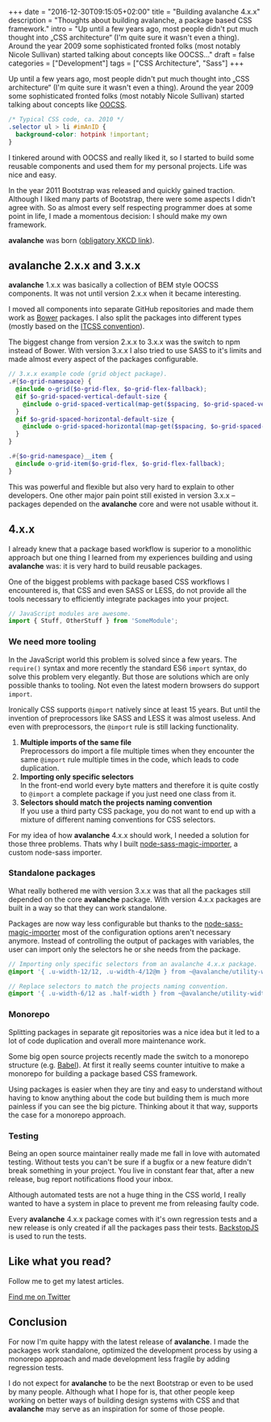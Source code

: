 +++
date = "2016-12-30T09:15:05+02:00"
title = "Building avalanche 4.x.x"
description = "Thoughts about building avalanche, a package based CSS framework."
intro = "Up until a few years ago, most people didn't put much thought into „CSS architecture“ (I'm quite sure it wasn't even a thing). Around the year 2009 some sophisticated fronted folks (most notably Nicole Sullivan) started talking about concepts like OOCSS..."
draft = false
categories = ["Development"]
tags = ["CSS Architecture", "Sass"]
+++

Up until a few years ago, most people didn't put much thought into „CSS architecture“ (I'm quite sure it wasn't even a thing). Around the year 2009 some sophisticated fronted folks (most notably Nicole Sullivan) started talking about concepts like [OOCSS](http://de.slideshare.net/stubbornella/object-oriented-css).

```css
/* Typical CSS code, ca. 2010 */
.selector ul > li #imAnID {
  background-color: hotpink !important;
}
```

I tinkered around with OOCSS and really liked it, so I started to build some reusable components and used them for my personal projects. Life was nice and easy.

In the year 2011 Bootstrap was released and quickly gained traction. Although I liked many parts of Bootstrap, there were some aspects I didn't agree with. So as almost every self respecting programmer does at some point in life, I made a momentous decision: I should make my own framework.

**avalanche** was born ([obligatory XKCD link](https://xkcd.com/927/)).

## avalanche 2.x.x and 3.x.x

**avalanche** 1.x.x was basically a collection of BEM style OOCSS components. It was not until version 2.x.x when it became interesting.

I moved all components into separate GitHub repositories and made them work as [Bower](https://bower.io/) packages. I also split the packages into different types (mostly based on the [ITCSS convention](http://csswizardry.net/talks/2014/11/itcss-dafed.pdf)).

The biggest change from version 2.x.x to 3.x.x was the switch to npm instead of Bower. With version 3.x.x I also tried to use SASS to it's limits and made almost every aspect of the packages configurable.

```scss
// 3.x.x example code (grid object package).
.#{$o-grid-namespace} {
  @include o-grid($o-grid-flex, $o-grid-flex-fallback);
  @if $o-grid-spaced-vertical-default-size {
    @include o-grid-spaced-vertical(map-get($spacing, $o-grid-spaced-vertical-default-size), '.#{$o-grid-namespace}__item');
  }
  @if $o-grid-spaced-horizontal-default-size {
    @include o-grid-spaced-horizontal(map-get($spacing, $o-grid-spaced-horizontal-default-size), '.#{$o-grid-namespace}__item');
  }
}

.#{$o-grid-namespace}__item {
  @include o-grid-item($o-grid-flex, $o-grid-flex-fallback);
}
```

This was powerful and flexible but also very hard to explain to other developers. One other major pain point still existed in version 3.x.x – packages depended on the **avalanche** core and were not usable without it.

## 4.x.x

I already knew that a package based workflow is superior to a monolithic approach but one thing I learned from my experiences building and using **avalanche** was: it is very hard to build reusable packages.

One of the biggest problems with package based CSS workflows I encountered is, that CSS and even SASS or LESS, do not provide all the tools necessary to efficiently integrate packages into your project.

```js
// JavaScript modules are awesome.
import { Stuff, OtherStuff } from 'SomeModule';
```

### We need more tooling

In the JavaScript world this problem is solved since a few years. The `require()` syntax and more recently the standard ES6 `import` syntax, do solve this problem very elegantly. But those are solutions which are only possible thanks to tooling. Not even the latest modern browsers do support `import`.

Ironically CSS supports `@import` natively since at least 15 years. But until the invention of preprocessors like SASS and LESS it was almost useless. And even with preprocessors, the `@import` rule is still lacking functionality.

1. **Multiple imports of the same file**  
Preprocessors do import a file multiple times when they encounter the same `@import` rule multiple times in the code, which leads to code duplication.
2. **Importing only specific selectors**  
In the front-end world every byte matters and therefore it is quite costly to `@import` a complete package if you just need one class from it.
3. **Selectors should match the projects naming convention**  
If you use a third party CSS package, you do not want to end up with a mixture of different naming conventions for CSS selectors.

For my idea of how **avalanche** 4.x.x should work, I needed a solution for those three problems. Thats why I built [node-sass-magic-importer](https://github.com/maoberlehner/node-sass-magic-importer), a custom node-sass importer.

### Standalone packages

What really bothered me with version 3.x.x was that all the packages still depended on the core **avalanche** package. With version 4.x.x packages are built in a way so that they can work standalone.

Packages are now way less configurable but thanks to the [node-sass-magic-importer](https://github.com/maoberlehner/node-sass-magic-importer) most of the configuration options aren't necessary anymore. Instead of controlling the output of packages with variables, the user can import only the selectors he or she needs from the package.

```scss
// Importing only specific selectors from an avalanche 4.x.x package.
@import '{ .u-width-12/12, .u-width-4/12@m } from ~@avalanche/utility-width';

// Replace selectors to match the projects naming convention.
@import '{ .u-width-6/12 as .half-width } from ~@avalanche/utility-width';
```

### Monorepo

Splitting packages in separate git repositories was a nice idea but it led to a lot of code duplication and overall more maintenance work.

Some big open source projects recently made the switch to a monorepo structure (e.g. [Babel](https://github.com/babel/babel/blob/master/doc/design/monorepo.md)). At first it really seems counter intuitive to make a monorepo for building a package based CSS framework.

Using packages is easier when they are tiny and easy to understand without having to know anything about the code but building them is much more painless if you can see the big picture. Thinking about it that way, supports the case for a monorepo approach.

### Testing

Being an open source maintainer really made me fall in love with automated testing. Without tests you can't be sure if a bugfix or a new feature didn't break something in your project. You live in constant fear that, after a new release, bug report notifications flood your inbox.

Although automated tests are not a huge thing in the CSS world, I really wanted to have a system in place to prevent me from releasing faulty code.

Every **avalanche** 4.x.x package comes with it's own regression tests and a new release is only created if all the packages pass their tests. [BackstopJS](https://github.com/garris/backstopjs) is used to run the tests.

<div class="c-content__broad">
  <div class="c-twitter-teaser">
    <div class="c-twitter-teaser__content">
      <h2 class="c-twitter-teaser__headline">Like what you read?</h2>
      <p class="c-twitter-teaser__body">
        Follow me to get my latest articles.
      </p>
      <a class="c-button c-button--outline c-twitter-teaser__button" rel="nofollow" href="https://twitter.com/maoberlehner" data-event-category="link" data-event-action="click: contact" data-event-label="Twitter (article content)">
        Find me on Twitter
      </a>
    </div>
  </div>
</div>

## Conclusion

For now I'm quite happy with the latest release of **avalanche**. I made the packages work standalone, optimized the development process by using a monorepo approach and made development less fragile by adding regression tests.

I do not expect for **avalanche** to be the next Bootstrap or even to be used by many people. Although what I hope for is, that other people keep working on better ways of building design systems with CSS and that **avalanche** may serve as an inspiration for some of those people.
